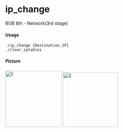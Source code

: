 # ip_change
BOB 8th - Network(3rd stage)

#### Usage

```shell
./ip_change [Destination_IP]
./clear_iptables
```



##### Picture

<img width="178" alt="1" src="https://user-images.githubusercontent.com/50411472/72729462-90660f00-3bd2-11ea-8024-fc32f7bb3119.PNG">

<img width="174" alt="2" src="https://user-images.githubusercontent.com/50411472/72729463-90fea580-3bd2-11ea-81a2-6edb0a7301d5.PNG">
